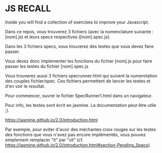 # JS RECALL

Inside you will find a collection of exercises to improve your Javascript.

Dans ce repos, vous trouverez 3 fichiers (avec la nomenclature suivante : [nom].js) et leurs specs respectives ([nom].spec.js).

Dans les 3 fichiers specs, vous trouverez des testes que vous devez faire passer.

Vous devez donc implementer les fonctions du fichier [nom].js pour faire passer les testes du fichier [nom].spec.js

Vous trouverez aussi 3 fichiers specrunner.html qui suivent la numerotation des couples fichier/spec. Ces fichiers permettent de lancer les testes et d'en voir le resultat.

Pour commencer, ouvrer le fichier SpecRunner1.html dans un navigateur.

Pour info, les testes sont écrit en jasmine. La documentation peut être utile ;).

https://jasmine.github.io/2.0/introduction.html

Par exemple, pour eviter d'avoir des méchantes croix rouges sur les testes des fonctions que vous n'avez pas encore implémentés, vous pouvez simplement remplacer "it" par "xit" (cf. https://jasmine.github.io/2.0/introduction.html#section-Pending_Specs).

